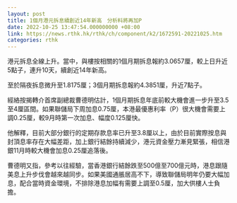 ```yaml
---
layout: post
title: 1個月港元拆息續創近14年新高　分析料將再加P
date: 2022-10-25 13:47:54.000000000 +08:00
link: https://news.rthk.hk/rthk/ch/component/k2/1672591-20221025.htm
categories: rthk
---
```


港元拆息全線上升。當中，與樓按相關的1個月期拆息報約3.0657厘，較上日升近5點子，連升10天，續創近14年新高。

至於隔夜拆息微升至1.8175厘；3個月期拆息報約4.3851厘，升近7點子。

經絡按揭轉介首席副總裁曹德明估計，1個月期拆息年底前較大機會進一步升至3.5至4厘區間。如果聯儲局下周加息0.75厘，本港最優惠利率（P）很大機會需要上調0.25厘，較9月時第一次加息、幅度0.125厘快。

他解釋，目前大部分銀行的定期存款息率已升至3.8厘以上，由於目前實際按息與封頂息率存在大幅差距，加上銀行結餘持續減少，港元資金壓力漸見緊張，相信港銀11月時較大機會加息0.25厘追落後。

曹德明又指，參考以往經驗，當香港銀行結餘跌至500億至700億元時，港息跟隨美息上升步伐會越來越同步。如果美國通脹居高不下，導致聯儲局明年仍要大幅加息，配合當時資金環境，不排除港息加幅有需要上調至0.5厘，加大供樓人士負擔。
